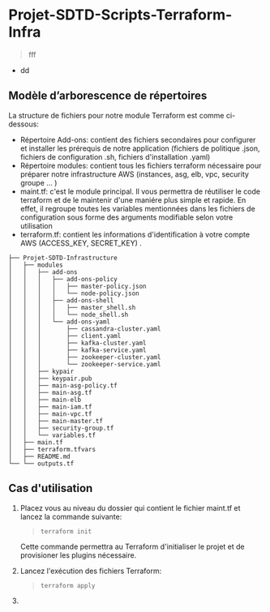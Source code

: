 
# Projet-SDTD-Scripts-Terraform-Infra

> fff

- dd

## Modèle d’arborescence de répertoires

La structure de fichiers pour notre module Terraform est comme ci-dessous:

- Répertoire Add-ons: contient des fichiers secondaires pour configurer et installer les prérequis de notre application (fichiers de politique .json, fichiers de configuration .sh, fichiers d'installation .yaml)
- Répertoire modules: contient tous les fichiers terraform nécessaire pour préparer notre infrastructure AWS (instances, asg, elb, vpc, security groupe ... )
- maint.tf: c'est le module principal. Il vous permettra de réutiliser le code terraform et de le maintenir d'une maniére plus simple et rapide. En effet,  il regroupe toutes les variables mentionnées dans les fichiers de configuration sous forme des arguments modifiable selon votre utilisation
- terraform.tf: contient les informations d'identification à votre compte AWS (ACCESS_KEY, SECRET_KEY) .
```
├── Projet-SDTD-Infrastructure
│   ├── modules
│   │   ├── add-ons
│   │   │   ├── add-ons-policy
│   │   │   │   ├── master-policy.json
│   │   │   │   └── node-policy.json
│   │   │   ├── add-ons-shell
│   │   │   │   ├── master_shell.sh
│   │   │   │   └── node_shell.sh
│   │   │   └── add-ons-yaml
│   │   │       ├── cassandra-cluster.yaml
│   │   │       ├── client.yaml
│   │   │       ├── kafka-cluster.yaml
│   │   │       ├── kafka-service.yaml
│   │   │       ├── zookeeper-cluster.yaml
│   │   │       └── zookeeper-service.yaml
│   │   ├── kypair
│   │   ├── keypair.pub
│   │   ├── main-asg-policy.tf
│   │   ├── main-asg.tf
│   │   ├── main-elb
│   │   ├── main-iam.tf
│   │   ├── main-vpc.tf
│   │   ├── main-master.tf
│   │   ├── security-group.tf
│   │   └── variables.tf
│   ├── main.tf
│   ├── terraform.tfvars
│   ├── README.md
└── └── outputs.tf
```
## Cas d'utilisation
1. Placez vous au niveau du dossier qui contient le fichier maint.tf et lancez la commande suivante:
    >```terraform init```

    Cette commande permettra au Terraform d'initialiser le projet et de provisioner les plugins nécessaire.

2. Lancez l'exécution des fichiers Terraform:
   > ```terraform apply```

3. 
